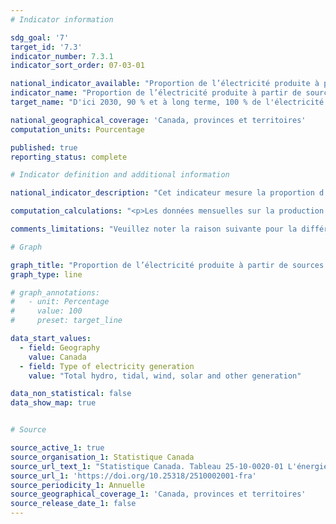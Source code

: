 ```yaml
---
# Indicator information

sdg_goal: '7'
target_id: '7.3'
indicator_number: 7.3.1
indicator_sort_order: 07-03-01

national_indicator_available: "Proportion de l’électricité produite à partir de sources renouvelables et non émettrices de gaz à effet de serre"
indicator_name: "Proportion de l’électricité produite à partir de sources renouvelables et non émettrices de gaz à effet de serre"
target_name: "D'ici 2030, 90 % et à long terme, 100 % de l'électricité du Canada est produite à partir de sources renouvelables et non émettrices"

national_geographical_coverage: 'Canada, provinces et territoires'
computation_units: Pourcentage

published: true
reporting_status: complete

# Indicator definition and additional information

national_indicator_description: "Cet indicateur mesure la proportion d’électricité qui est produite à partir de sources renouvelables et non émettrices de gaz à effet de serre, ce qui comprend l'énergie produite par les turbines hydrauliques, solaires, marémotrices, éoliennes, les turbines à vapeur nucléaires et toute l'électricité produite à partir de la biomasse."

computation_calculations: "<p>Les données mensuelles sur la production d'électricité sont annualisées et la somme des mégawattheures produits par des sources renouvelables et non émettrices de gaz à effet de serre est exprimée en proportion du total de l'électricité produite.</p><p>Afin d'harmoniser les concepts entre les indicateurs, la méthodologie pour calculer cet indicateur a été mise à jour au printemps 2023 pour y inclure l'électricité produite à partir de turbines à vapeur nucléaires et de biomasse dans la définition de « l'électricité produite à partir de sources renouvelables et non émettrices de gaz à effet de serre ». Ce changement n'affecte pas les cibles de l'indicateur, mais assure des définitions et des mesures comparables entre cet indicateur et celui publié dans le [Cahier d’information sur l’énergie](https://ressources-naturelles.canada.ca/science-et-donnees/donnees-et-analyse/donnees-et-analyse-energetiques/energie-propre-et-carburants-faibles-emissions-de-carbone/23933) de Ressources naturelles Canada.</p>"

comments_limitations: "Veuillez noter la raison suivante pour la différence entre la méthodologie utilisée pour cet indicateur et celle utilisée pour l'indicateur présenté dans le [Cahier d’information sur l’énergie](https://ressources-naturelles.canada.ca/science-et-donnees/donnees-et-analyse/donnees-et-analyse-energetiques/energie-propre-et-carburants-faibles-emissions-de-carbone/23933) de Ressources naturelles Canada. La différence relativement faible entre les deux proportions est due aux différentes méthodologies utilisées pour estimer l'énergie produite par les systèmes photovoltaïques connectés au réseau.  L'énergie produite par ces systèmes est estimée par Ressources naturelles Canada à l'aide de calculs basés sur des modèles. L'estimation de Statistique Canada est basée sur des données recueillies par le biais d'enquêtes et exclut l'énergie générée par les systèmes photovoltaïques d'une capacité inférieure à 100 kW et certains systèmes d'une capacité comprise entre 100 kW et 1 mW."

# Graph

graph_title: "Proportion de l’électricité produite à partir de sources renouvelables et non émettrices de gaz à effet de serre"
graph_type: line

# graph_annotations:
#   - unit: Percentage
#     value: 100
#     preset: target_line

data_start_values:
  - field: Geography
    value: Canada
  - field: Type of electricity generation
    value: "Total hydro, tidal, wind, solar and other generation"

data_non_statistical: false
data_show_map: true


# Source

source_active_1: true
source_organisation_1: Statistique Canada
source_url_text_1: "Statistique Canada. Tableau 25-10-0020-01 L'énergie électrique, production annuelle selon la classe de producteur d'électricité"
source_url_1: 'https://doi.org/10.25318/2510002001-fra'
source_periodicity_1: Annuelle
source_geographical_coverage_1: 'Canada, provinces et territoires'
source_release_date_1: false
---
```

